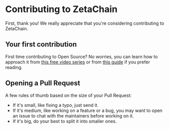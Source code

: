 # Contributing to ZetaChain

First, thank you! We really appreciate that you're considering contributing to ZetaChain.


## Your first contribution

First time contributing to Open Source? No worries, you can learn how to approach it from [this free video series](https://egghead.io/courses/how-to-contribute-to-an-open-source-project-on-github) or from [this guide](https://opensource.guide/how-to-contribute/) if you prefer reading.

## Opening a Pull Request

A few rules of thumb based on the size of your Pull Request:

* If it's small, like fixing a typo, just send it.
* If it's medium, like working on a feature or a bug, you may want to open an issue to chat with the maintainers before working on it.
* If it's big, do your best to split it into smaller ones.
